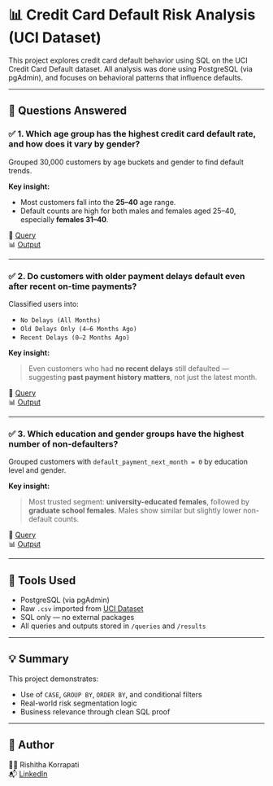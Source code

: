 # 📊 Credit Card Default Risk Analysis (UCI Dataset)

This project explores credit card default behavior using SQL on the UCI Credit Card Default dataset. All analysis was done using PostgreSQL (via pgAdmin), and focuses on behavioral patterns that influence defaults.

---

## 🧠 Questions Answered

### ✅ 1. Which age group has the highest credit card default rate, and how does it vary by gender?

Grouped 30,000 customers by age buckets and gender to find default trends.

**Key insight:**  
- Most customers fall into the **25–40** age range.  
- Default counts are high for both males and females aged 25–40, especially **females 31–40**.

📄 [Query](queries/default_rate_by_age_gender.sql)  
📊 [Output](results/default_rate_table.csv)

---

### ✅ 2. Do customers with older payment delays default even after recent on-time payments?

Classified users into:
- `No Delays (All Months)`
- `Old Delays Only (4–6 Months Ago)`
- `Recent Delays (0–2 Months Ago)`

**Key insight:**  
> Even customers who had **no recent delays** still defaulted — suggesting **past payment history matters**, not just the latest month.

📄 [Query](queries/defaulters_based_on_payments_dues.sql)  
📊 [Output](results/defaulters_based_on_payments_dues.csv)

---

### ✅ 3. Which education and gender groups have the highest number of **non-defaulters**?

Grouped customers with `default_payment_next_month = 0` by education level and gender.

**Key insight:**  
> Most trusted segment: **university-educated females**, followed by **graduate school females**. Males show similar but slightly lower non-default counts.

📄 [Query](queries/defaulters_based_on_education_gender.sql)  
📊 [Output](results/defaulters_based_on_education_gender.csv)

---

## 🔧 Tools Used

- PostgreSQL (via pgAdmin)
- Raw `.csv` imported from [UCI Dataset](https://archive.ics.uci.edu/ml/datasets/default+of+credit+card+clients)
- SQL only — no external packages
- All queries and outputs stored in `/queries` and `/results`

---

## 💡 Summary

This project demonstrates:
- Use of `CASE`, `GROUP BY`, `ORDER BY`, and conditional filters
- Real-world risk segmentation logic
- Business relevance through clean SQL proof

---

## 📌 Author

👩‍💻 Rishitha Korrapati  
📬 [LinkedIn](https://www.linkedin.com/in/rishitha-korrapati-09a579205)
